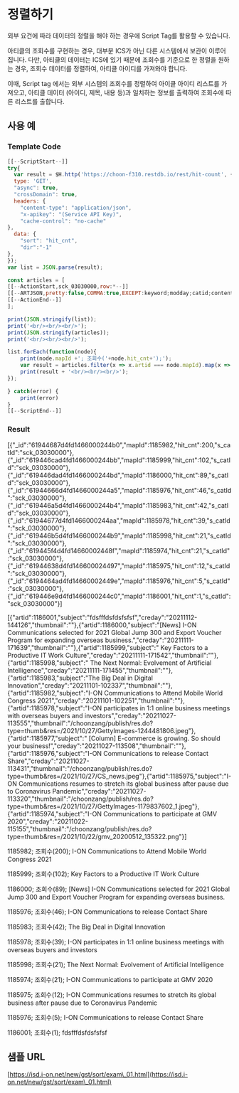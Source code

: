 # 정렬하기

외부 요건에 따라 데이터의 정렬을 해야 하는 경우에 Script Tag를 활용할 수 있습니다.

아티클의 조회수를 구현하는 경우, 대부분 ICS가 아닌 다른 시스템에서 보관이 이루어 집니다. 다만, 아티클의 데이터는 ICS에 있기 때문에 조회수를 기준으로 한 정렬을 원하는 경우, 조회수 데이터를 정렬하여, 아티클 아이디를 가져와야 합니다.&#x20;

이때, Script tag 에서는 외부 시스템의 조회수를 정렬하여 아이클 아이디 리스트를 가져오고, 아티클 데이터 (아이디, 제목, 내용 등)과 일치하는 정보를 출력하여 조회수에 따른 리스트를 출합니다.

## 사용 예

### Template Code

```javascript
[[--ScriptStart--]]
try{
  var result = $H.http('https://choon-f310.restdb.io/rest/hit-count', {
  type: 'GET',
  "async": true,
  "crossDomain": true,
  headers: {
    "content-type": "application/json",
	"x-apikey": "(Service API Key)",
    "cache-control": "no-cache"
},
  data: {
	"sort": "hit_cnt",
	"dir":"-1"
},
});
var list = JSON.parse(result);

const articles = [
[[--ActionStart,sck_03030000,row:*--]]
[[--ARTJSON,pretty:false,COMMA:true,EXCEPT:keyword;modday;catid;content--]]
[[--ActionEnd--]]
];

print(JSON.stringify(list));
print('<br/><br/><br/>');
print(JSON.stringify(articles));
print('<br/><br/><br/>');

list.forEach(function(node){
	print(node.mapId +'; 조회수('+node.hit_cnt+');');
	var result = articles.filter(x => x.artid === node.mapId).map(x => x.subject);
	print(result + '<br/><br/><br/>');
});

} catch(error) {
	print(error)
}
[[--ScriptEnd--]]
```

### Result

\[{"\_id":"61944687d4fd1466000244b0","mapId":1185982,"hit\_cnt":200,"s\_catId":"sck\_03030000"},{"\_id":"619446cad4fd1466000244bb","mapId":1185999,"hit\_cnt":102,"s\_catId":"sck\_03030000"},{"\_id":"619446dad4fd1466000244bd","mapId":1186000,"hit\_cnt":89,"s\_catId":"sck\_03030000"},{"\_id":"61944666d4fd1466000244a5","mapId":1185976,"hit\_cnt":46,"s\_catId":"sck\_03030000"},{"\_id":"619446a5d4fd1466000244b4","mapId":1185983,"hit\_cnt":42,"s\_catId":"sck\_03030000"},{"\_id":"61944677d4fd1466000244aa","mapId":1185978,"hit\_cnt":39,"s\_catId":"sck\_03030000"},{"\_id":"619446b5d4fd1466000244b9","mapId":1185998,"hit\_cnt":21,"s\_catId":"sck\_03030000"},{"\_id":"619445f4d4fd14660002448f","mapId":1185974,"hit\_cnt":21,"s\_catId":"sck\_03030000"},{"\_id":"61944638d4fd146600024497","mapId":1185975,"hit\_cnt":12,"s\_catId":"sck\_03030000"},{"\_id":"6194464ad4fd14660002449e","mapId":1185976,"hit\_cnt":5,"s\_catId":"sck\_03030000"},{"\_id":"619446e9d4fd1466000244c0","mapId":1186001,"hit\_cnt":1,"s\_catId":"sck\_03030000"}]



\[{"artid":1186001,"subject":"fdsfffdsfdsfsfsf","creday":"20211112-144126","thumbnail":""},{"artid":1186000,"subject":"\[News] I-ON Communications selected for 2021 Global Jump 300 and Export Voucher Program for expanding overseas business.","creday":"20211111-171639","thumbnail":""},{"artid":1185999,"subject":" Key Factors to a Productive IT Work Culture","creday":"20211111-171542","thumbnail":""},{"artid":1185998,"subject":" The Next Normal: Evolvement of Artificial Intelligence","creday":"20211111-171455","thumbnail":""},{"artid":1185983,"subject":"The Big Deal in Digital Innovation","creday":"20211101-102337","thumbnail":""},{"artid":1185982,"subject":"I-ON Communications to Attend Mobile World Congress 2021","creday":"20211101-102251","thumbnail":""},{"artid":1185978,"subject":"I-ON participates in 1:1 online business meetings with overseas buyers and investors","creday":"20211027-113555","thumbnail":"/choonzang/publish/res.do?type=thumb\&res=/2021/10/27/GettyImages-1244481806.jpeg"},{"artid":1185977,"subject":" \[Column] E-commerce is growing. So should your business!","creday":"20211027-113508","thumbnail":""},{"artid":1185976,"subject":"I-ON Communications to release Contact Share","creday":"20211027-113431","thumbnail":"/choonzang/publish/res.do?type=thumb\&res=/2021/10/27/CS\_news.jpeg"},{"artid":1185975,"subject":"I-ON Communications resumes to stretch its global business after pause due to Coronavirus Pandemic","creday":"20211027-113320","thumbnail":"/choonzang/publish/res.do?type=thumb\&res=/2021/10/27/GettyImages-1179837602\_1.jpeg"},{"artid":1185974,"subject":"I-ON Communications to participate at GMV 2020","creday":"20211022-115155","thumbnail":"/choonzang/publish/res.do?type=thumb\&res=/2021/10/22/gmv\_20200512\_135322.png"}]



1185982; 조회수(200); I-ON Communications to Attend Mobile World Congress 2021

1185999; 조회수(102); Key Factors to a Productive IT Work Culture

1186000; 조회수(89); \[News] I-ON Communications selected for 2021 Global Jump 300 and Export Voucher Program for expanding overseas business.

1185976; 조회수(46); I-ON Communications to release Contact Share

1185983; 조회수(42); The Big Deal in Digital Innovation

1185978; 조회수(39); I-ON participates in 1:1 online business meetings with overseas buyers and investors

1185998; 조회수(21); The Next Normal: Evolvement of Artificial Intelligence

1185974; 조회수(21); I-ON Communications to participate at GMV 2020

1185975; 조회수(12); I-ON Communications resumes to stretch its global business after pause due to Coronavirus Pandemic

1185976; 조회수(5); I-ON Communications to release Contact Share

1186001; 조회수(1); fdsfffdsfdsfsfsf

## 샘플 URL

[https://isd.i-on.net/new/gst/sort/exam\_01.html](https://isd.i-on.net/new/gst/sort/exam\_01.html)

